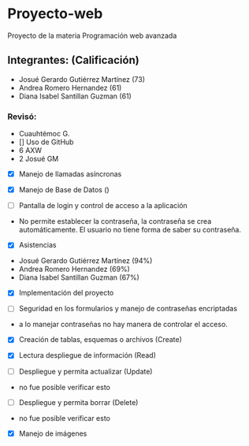 # Proyecto-web
Proyecto de la materia Programación web avanzada 

## Integrantes: (Calificación)

- Josué Gerardo Gutiérrez Martínez  (73)
- Andrea Romero Hernandez           (61)
- Diana Isabel Santillan Guzman     (61)


### Revisó:
- Cuauhtémoc G.
- [] Uso de GitHub 
 -  6 AXW
 -  2  Josué GM


- [x] Manejo de llamadas asíncronas
 

- [x] Manejo de Base de Datos ()
 

- [ ] Pantalla de login y control de acceso a la aplicación
 - No permite establecer la contraseña, la contraseña se crea automáticamente. El usuario no tiene forma de saber su contraseña.



- [x] Asistencias
 - Josué Gerardo Gutiérrez Martínez (94%)
 - Andrea Romero Hernandez          (69%)
 - Diana Isabel Santillan Guzman    (67%)


- [x] Implementación del proyecto
 

- [ ] Seguridad en los formularios y manejo de contraseñas encriptadas
 - a lo manejar contraseñas no hay manera de controlar el acceso.
- [x] Creación de tablas, esquemas o archivos (Create)


- [x] Lectura  despliegue de información (Read)


- [ ] Despliegue y permita actualizar (Update)
 - no fue posible verificar esto

- [ ] Despliegue  y permita borrar (Delete)
 - no fue posible verificar esto

- [x] Manejo de imágenes 
 




